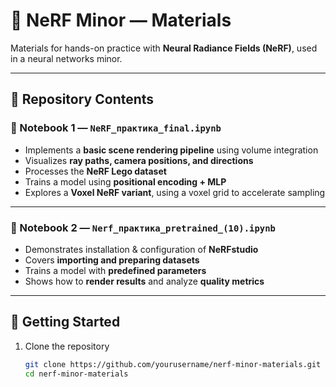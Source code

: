 # 📸 NeRF Minor — Materials  

Materials for hands-on practice with **Neural Radiance Fields (NeRF)**, used in a neural networks minor.  

---

## 📂 Repository Contents  

### 📒 Notebook 1 — `NeRF_практика_final.ipynb`  
- Implements a **basic scene rendering pipeline** using volume integration  
- Visualizes **ray paths, camera positions, and directions**  
- Processes the **NeRF Lego dataset**  
- Trains a model using **positional encoding + MLP**  
- Explores a **Voxel NeRF variant**, using a voxel grid to accelerate sampling  

---

### 📒 Notebook 2 — `Nerf_практика_pretrained_(10).ipynb`  
- Demonstrates installation & configuration of **NeRFstudio**  
- Covers **importing and preparing datasets**  
- Trains a model with **predefined parameters**  
- Shows how to **render results** and analyze **quality metrics**  

---

## 🚀 Getting Started  
1. Clone the repository  
   ```bash
   git clone https://github.com/yourusername/nerf-minor-materials.git
   cd nerf-minor-materials
